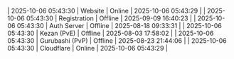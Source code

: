 | 2025-10-06 05:43:30 | Website | Online | 2025-10-06 05:43:29 |
| 2025-10-06 05:43:30 | Registration | Offline | 2025-09-09 16:40:23 |
| 2025-10-06 05:43:30 | Auth Server | Offline | 2025-08-18 09:33:31 |
| 2025-10-06 05:43:30 | Kezan (PvE) | Offline | 2025-08-03 17:58:02 |
| 2025-10-06 05:43:30 | Gurubashi (PvP) | Offline | 2025-08-23 21:44:06 |
| 2025-10-06 05:43:30 | Cloudflare | Online | 2025-10-06 05:43:29 |

